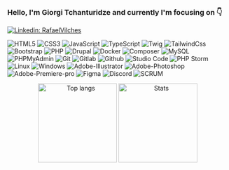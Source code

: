 <h3>Hello, I'm Giorgi Tchanturidze and currently I'm focusing on 👇</h3>

[![Linkedin: RafaelVilches](https://img.shields.io/badge/-Giorgi_Tchanturidze-blue?style=plastic-square&logo=Linkedin&logoColor=white&link=https://www.linkedin.com/in/giorgi-tchanturidze/)](https://www.linkedin.com/in/giorgi-tchanturidze/)
<br>

![HTML5](https://img.shields.io/badge/HTML5-%23E34F26.svg?style=plastic-square&logo=html5&logoColor=white)
![CSS3](https://img.shields.io/badge/CSS3-%231572B6.svg?style=plastic-square&logo=css3&logoColor=white)
![JavaScript](https://img.shields.io/badge/JavaScript-323330?style=plastic-square&logo=javascript&logoColor=F7DF1E)
![TypeScript](https://img.shields.io/badge/TypeScript-007ACC?style=plastic-square&logo=typescript&logoColor=white)
![Twig](https://img.shields.io/badge/Twig-green?style=plastic-square&logo=twig&logoColor=white)
![TailwindCss](https://img.shields.io/badge/TailwindCss-171C2D?style=plastic-square&logo=TailwindCss&logoColor=16BFCA)
![Bootstrap](https://img.shields.io/badge/Bootstrap-white?style=plastic-square&logo=Bootstrap&logoColor=8011F9)
![PHP](https://img.shields.io/badge/PHP-474A8A?style=plastic-square&logo=PHP&logoColor=white)
![Drupal](https://img.shields.io/badge/Drupal-316192?style=plastic-square&logo=drupal&logoColor=white)
![Docker](https://img.shields.io/badge/Docker-gray.svg?&style=plastic-square&logo=Docker&logoColor=blue)
![Composer](https://img.shields.io/badge/Composer-white.svg?&style=plastic-square&logo=Composer&logoColor=red)
![MySQL](https://img.shields.io/badge/-MySQL-005C84?style=plastic-square&logo=mysql&logoColor=orange)
![PHPMyAdmin](https://img.shields.io/badge/-PhpMyAdmin-005C84?style=plastic-square&logo=PHPMyAdmin&logoColor=orange)
![Git](https://img.shields.io/badge/Git-E44C30?style=plastic-square&logo=git&logoColor=white)
![Gitlab](https://img.shields.io/badge/GitLab-330F63?style=plastic-square&logo=gitlab&logoColor=white)
![Github](https://img.shields.io/badge/GitHub-100000?style=plastic-square&logo=github&logoColor=white)
![Studio Code](https://img.shields.io/badge/Visual_Studio_Code-0078D4?style=plastic-square&logo=visual%20studio%20code&logoColor=white)
![PHP Storm](https://img.shields.io/badge/PhpStorm-F3359D?style=plastic-square&logo=PhpStorm&logoColor=black)
![Linux](https://img.shields.io/badge/Linux-FCC624?style=plastic-square&logo=linux&logoColor=black)
![Windows](https://img.shields.io/badge/Windows-0078D6?style=plastic-square&logo=windows&logoColor=white)
![Adobe-Illustrator](https://img.shields.io/badge/Adobe_Illustrator-FE9B01.svg?&style=plastic-square&logo=Adobe-Illustrator&logoColor=310100)
![Adobe-Photoshop](https://img.shields.io/badge/Adobe_Photoshop-2F9FF2.svg?&style=plastic-square&logo=Adobe-Photoshop&logoColor=001C33)
![Adobe-Premiere-pro](https://img.shields.io/badge/Adobe_Premiere_pro-9090F2.svg?&style=plastic-square&logo=Adobe-Premiere-pro&logoColor=000157)
![Figma](https://img.shields.io/badge/Figma-007ACC.svg?&style=plastic-square&logo=figma&logoColor=black)
![Discord](https://img.shields.io/badge/Discord-6264A7?&style=plastic-square&logo=Discord&logoColor=white)
![SCRUM](https://img.shields.io/badge/-SCRUM-blue?style=plastic-square&logo=scrumalliance&logoColor=white)

<div align="center"> 
<img height=180 src="https://github-readme-stats.vercel.app/api?username=giorgitchanturidze&show_icons=true&theme=radical" alt="Top langs" />
<img height=180 src="https://github-readme-stats.vercel.app/api/top-langs/?username=giorgitchanturidze&show_icons=true&theme=radical&layout=compact" alt="Stats" />
</div>
